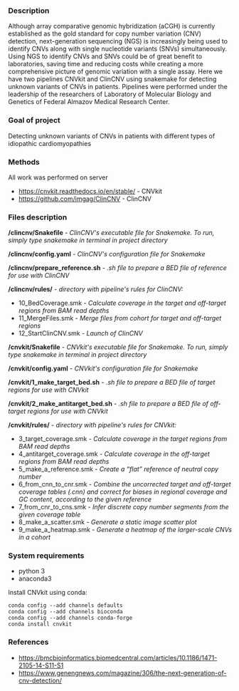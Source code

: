 ### Description
Although array comparative genomic hybridization (aCGH) is currently established as the gold standard for copy number variation (CNV) detection, next-generation sequencing (NGS) is increasingly being used to identify CNVs along with single nucleotide variants (SNVs) simultaneously. Using NGS to identify CNVs and SNVs could be of great benefit to laboratories, saving time and reducing costs while creating a more comprehensive picture of genomic variation with a single assay.
Here we have two pipelines CNVkit and ClinCNV using snakemake for detecting unknown variants of CNVs in patients. Pipelines were performed under the leadership of the researchers of Laboratory of Molecular Biology and Genetics of Federal Almazov Medical Research Center.

### Goal of project
Detecting unknown variants of CNVs in patients with different types of idiopathic cardiomyopathies

### Methods
All work was performed on server
* https://cnvkit.readthedocs.io/en/stable/ - CNVkit
* https://github.com/imgag/ClinCNV - ClinCNV

### Files description

**/clincnv/Snakefile** - *ClinCNV's executable file for Snakemake. To run, simply type snakemake in terminal in project directory*

**/clincnv/config.yaml** - *ClinCNV's configuration file for Snakemake*

**/clincnv/prepare_reference.sh** - *.sh file to prepare a BED file of reference for use with ClinCNV*

**/clincnv/rules/** - *directory with pipeline's rules for ClinCNV:*
* 10_BedCoverage.smk - *Calculate coverage in the target and off-target regions from BAM read depths*
* 11_MergeFiles.smk - *Merge files from cohort for target  and off-target regions*
* 12_StartClinCNV.smk - *Launch of ClinCNV*

**/cnvkit/Snakefile** - *CNVkit's executable file for Snakemake. To run, simply type snakemake in terminal in project directory*

**/cnvkit/config.yaml** - *CNVkit's configuration file for Snakemake*

**/cnvkit/1_make_target_bed.sh** - *.sh file to prepare a BED file of target regions for use with CNVkit*

**/cnvkit/2_make_antitarget_bed.sh** - *.sh file to prepare a BED file of off-target regions for use with CNVkit*

**/cnvkit/rules/** - *directory with pipeline's rules for CNVkit:*
* 3_target_coverage.smk - *Calculate coverage in the target regions from BAM read depths*
* 4_antitarget_coverage.smk - *Calculate coverage in the off-target regions from BAM read depths*
* 5_make_a_reference.smk - *Create a “flat” reference of neutral copy number*
* 6_from_cnn_to_cnr.smk - *Combine the uncorrected target and off-target coverage tables (.cnn) and correct for biases in regional coverage and GC content, according to the given reference*
* 7_from_cnr_to_cns.smk - *Infer discrete copy number segments from the given coverage table*
* 8_make_a_scatter.smk - *Generate a static image scatter plot*
* 9_make_a_heatmap.smk - *Generate a heatmap of the larger-scale CNVs in a cohort*

### System requirements
* python 3
* anaconda3

Install CNVkit using conda:
```
conda config --add channels defaults
conda config --add channels bioconda
conda config --add channels conda-forge
conda install cnvkit
```

### References
* https://bmcbioinformatics.biomedcentral.com/articles/10.1186/1471-2105-14-S11-S1
* https://www.genengnews.com/magazine/306/the-next-generation-of-cnv-detection/
